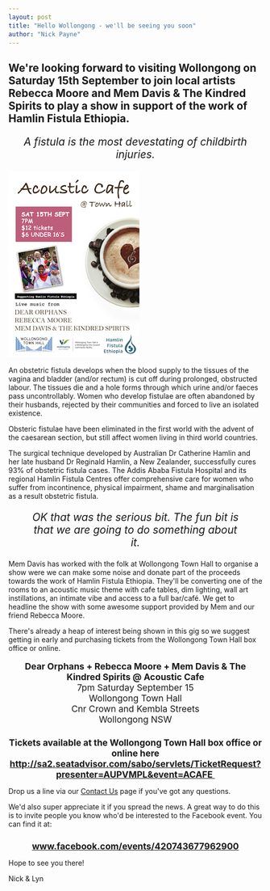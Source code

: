 ```yaml
---
layout: post
title: "Hello Wollongong - we'll be seeing you soon"
author: "Nick Payne"
---
```


## We're looking forward to visiting Wollongong on Saturday 15th September to join local artists Rebecca Moore and Mem Davis &amp; The Kindred Spirits to play a show in support of the work of Hamlin Fistula Ethiopia.

<p style="font-size: 1.5em; font-style: italic; text-align: center;">A fistula is the most devestating of childbirth injuries.</p>
<p class="right"><img style="font-size: 10px; font-weight: normal;" src="/images/2012/8/acoustic-cafe.png" alt="Acoustic Cafe @ Wollongong  Town Hall" /></p>
<p>An obstetric fistula develops when the blood supply to the tissues of the vagina and bladder (and/or rectum) is cut off during prolonged, obstructed labour. The tissues die and a hole forms through which urine and/or faeces pass uncontrollably. Women who develop fistulae are often abandoned by their husbands, rejected by their communities and forced to live an isolated existence.</p>
<p>Obsteric fistulae have been eliminated in the first world with the advent of the caesarean section, but still affect women living in third world countries.</p>
<p>The surgical technique developed by Australian Dr Catherine Hamlin and her late husband Dr Reginald Hamlin, a New Zealander, successfully cures 93% of obstetric fistula cases. The Addis Ababa Fistula Hospital and its regional Hamlin Fistula Centres offer comprehensive care for women who suffer from incontinence, physical impairment, shame and marginalisation as a result obstetric fistula.</p>
<p style="font-size: 1.5em; font-style: italic; text-align: center; margin-left: 2em; margin-right: 2em;">OK that was the serious bit. The fun bit is that we are going to do something about it.</p>
<p>Mem Davis has worked with the folk at Wollongong Town Hall to organise a show were we can make some noise and donate part of the proceeds towards the work of Hamlin Fistula Ethiopia.&nbsp;They'll be converting one of the rooms to an acoustic music theme with cafe tables, dim lighting, wall art instillations, an intimate vibe and access to a full bar/caf&eacute;. We get to headline the show with some awesome support provided by Mem and our friend Rebecca Moore.</p>
<p>There's already a heap of interest being shown in this gig so we suggest getting in early and purchasing tickets from the Wollongong Town Hall box office or online.</p>
<p style="text-align: center; font-size: 1.25em;"><strong>Dear Orphans + Rebecca Moore + Mem Davis &amp; The Kindred Spirits @ Acoustic Cafe</strong><br />7pm Saturday September 15<br />Wollongong Town Hall<br />Cnr Crown and Kembla Streets<br />Wollongong NSW</p>
<h2 style="text-align: center; font-size: 1.25em;">Tickets available at the Wollongong Town Hall box office or online here<br /><a class="external" href="http://sa2.seatadvisor.com/sabo/servlets/TicketRequest?presenter=AUPVMPL&amp;event=ACAFE  " target="_blank">http://sa2.seatadvisor.com/sabo/servlets/TicketRequest?presenter=AUPVMPL&amp;event=ACAFE&nbsp;</a></h2>
<p>Drop us a line via our <a href="/contact.aspx">Contact Us</a> page if you've got any questions.</p>
<p>We'd also super appreciate it if you spread the news. A great way to do this is to invite people you know who'd be interested to the Facebook event. You can find it at:</p>
<h2 style="text-align: center; font-size: 1.25em;"><a class="external" href="http://www.facebook.com/events/420743677962900/" target="_blank">www.facebook.com/events/420743677962900</a></h2>
<p>Hope to see you there!</p>
<p>Nick &amp; Lyn</p>
